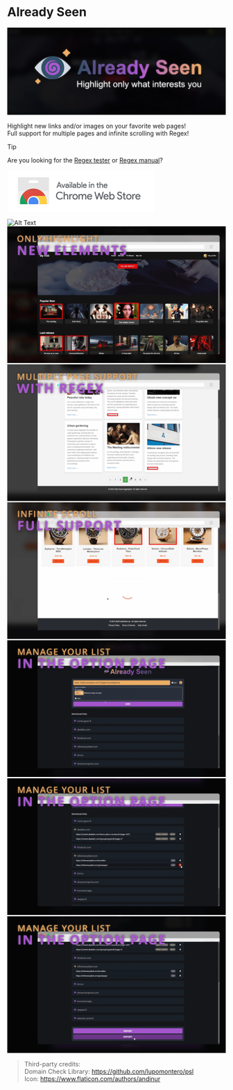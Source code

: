 # Already Seen

![splash](res/header.png)

Highlight new links and/or images on your favorite web pages!\
Full support for multiple pages and infinite scrolling with Regex!

> [!TIP]
> Are you looking for the [Regex tester](https://philjbt.github.io/AlreadySeen/manual_regex/regex_tester.html) or [Regex manual](https://github.com/PhilJbt/AlreadySeen/tree/main/docs/manual_regex)?

[<img src="res/chromewebstore.png">](https://chromewebstore.google.com/detail/already-seen-cl/hjojdhieicncghokppaepdghnfmkeegh)

![Alt Text](res/screen.gif)
<br/>
![screenshot1](res/screen_vod.png)
![screenshot2](res/screen_news.png)
![screenshot3](res/screen_sales.png)
![screenshot4](res/screen_options_1.png)
![screenshot4](res/screen_options_2.png)
![screenshot4](res/screen_options_3.png)

> Third-party credits:<br/>
> Domain Check Library: https://github.com/lupomontero/psl<br/>
> Icon: https://www.flaticon.com/authors/andinur